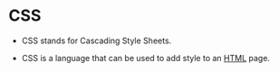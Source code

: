 # CSS


- CSS stands for Cascading Style Sheets.


- CSS is a language that can be used to add style to an [HTML](/wiki/HTML) page.